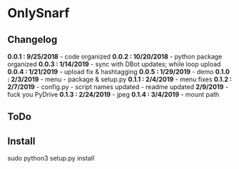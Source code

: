 # OnlySnarf  

## Changelog  
**0.0.1 : 9/25/2018**
	- code organized
**0.0.2 : 10/20/2018**
	- python package organized
**0.0.3 : 1/14/2019**
	- sync with DBot updates; while loop upload
**0.0.4 : 1/21/2019**
	- upload fix & hashtagging
**0.0.5 : 1/29/2019**
	- demo
**0.1.0 : 2/3/2019**
	- menu
	- package & setup.py
**0.1.1 : 2/4/2019**
	- menu fixes
**0.1.2 : 2/7/2019**
	- config.py
	- script names updated
	- readme updated
**2/9/2019**
	- fuck you PyDrive
**0.1.3 : 2/24/2019**
	- jpeg
**0.1.4 : 3/4/2019**
	- mount path

## ToDo

## Install
sudo python3 setup.py install